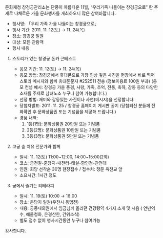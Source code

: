 문화재청 창경궁관리소는 단풍이 아름다운 11월, “우리가족 나들이는 창경궁으로” 란 주제로 다채로운 가을 문화행사를 개최하오니 많은 참여바랍니다.

- 행사명: 「우리 가족 가을 나들이는 창경궁으로」
- 행사 기간: 2011. 11. 12(토) → 11. 24(목)
- 장소: 창경궁 일원
- 대상: 모든 관람객
- 행사 내용

1. 스토리가 있는 창경궁 폰카 콘테스트
   - 응모 기간: 11. 12(토) → 11. 24(목)
   - 응모 방법: 창경궁에서 휴대폰으로 가장 인상 깊은 사진을 현장에서 바로 찍어 스토리 메시지와 함께 휴대폰문자 #252511 전송 (정보이용료 100원 부과)
     (응모 컨셉 예시: 창경궁 가을 풍경, 사랑, 가족, 추억, 전통, 축하, 감동 등의 다양한 소재를 주제로 남녀노소 누구나 참여 가능합니다.)
   - 선정 방법: 재미와 감동있는 사진이나 사연(메시지)을 선정합니다.
   - 당첨자발표: 2011. 11. 25 / 창경궁 홈페이지 게시판 공지
     (당첨되신 분들께 전화확인 후 문화상품권 또는 기념품을 제공해 드립니다.)
   - 경품 내역:
     1) 1등(1명): 문화상품권 20만원 또는 기념품
     2) 2등(2명): 문화상품권 10만원 또는 기념품
     3) 3등(3명): 문화상품권 5만원 또는 기념품

2. 고궁 숲 치유 전문가와 함께
   - 일시: 11. 12(토) 11:00~12:00, 14:00~15:00(2회)
   - 코스: 금천길-춘당지-내전터-태실-함인정-관천대
   - 인원: 회당 선착순 30명 현장접수 / 접수처: 정문 옥천교 앞
   - 소요시간: 1시간 정도

3. 궁에서 즐기는 티테라피
   - 일시: 11. 19(토) 10:00 → 16:00
   - 장소: 춘당지 일원(우천시 통명전)
   - 내용: 궁중내의원에서 임금님께 올리던 건강탕약 4가지 소개 및 시음 ( 연년익수, 해울청화, 온경산한, 건위소식)
   - 별도 접수 없이 행사시간동안 누구나 참여가능

감사합니다.